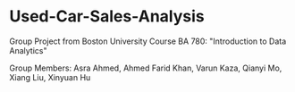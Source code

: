 # Used-Car-Sales-Analysis
Group Project from Boston University Course BA 780: "Introduction to Data Analytics"

Group Members: Asra Ahmed, Ahmed Farid Khan, Varun Kaza, Qianyi Mo, Xiang Liu, Xinyuan Hu
